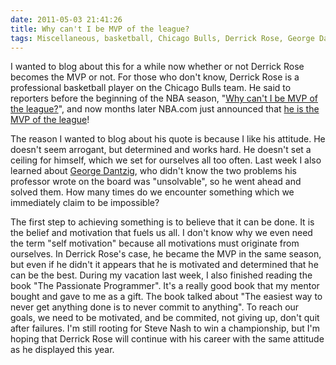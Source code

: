 ```yaml
---
date: 2011-05-03 21:41:26
title: Why can't I be MVP of the league?
tags: Miscellaneous, basketball, Chicago Bulls, Derrick Rose, George Dantzig, NBA, Passionate Programmer, Steve Nash
---
```

I wanted to blog about this for a while now whether or not Derrick Rose becomes
the MVP or not. For those who don't know, Derrick Rose is a professional
basketball player on the Chicago Bulls team. He said to reporters before the
beginning of the NBA season, "[Why can't I be MVP of the
league?](http://www.youtube.com/watch?v=s3NVmn51zE0)", and now months later
NBA.com just announced that [he is the MVP of the
league](http://www.nba.com/2011/news/05/03/mvp-award/index.html)!

The reason I wanted to blog about his quote is because I like his attitude. He
doesn't seem arrogant, but determined and works hard. He doesn't set a ceiling
for himself, which we set for ourselves all too often. Last week I also learned
about [George Dantzig](http://en.wikipedia.org/wiki/George_Dantzig), who didn't
know the two problems his professor wrote on the board was "unsolvable", so he
went ahead and solved them. How many times do we encounter something which we
immediately claim to be impossible?

The first step to achieving something is to believe that it can be done. It is
the belief and motivation that fuels us all. I don't know why we even need the
term "self motivation" because all motivations must originate from ourselves.
In Derrick Rose's case, he became the MVP in the same season, but even if he
didn't it appears that he is motivated and determined that he can be the best.
During my vacation last week, I also finished reading the book "The Passionate
Programmer". It's a really good book that my mentor bought and gave to me as a
gift. The book talked about "The easiest way to never get anything done is to
never commit to anything". To reach our goals, we need to be motivated, and be
commited, not giving up, don't quit after failures. I'm still rooting for Steve
Nash to win a championship, but I'm hoping that Derrick Rose will continue with
his career with the same attitude as he displayed this year.
